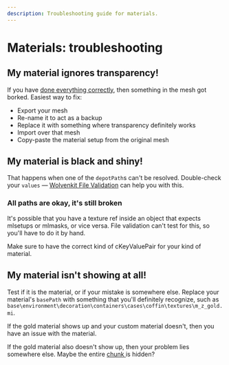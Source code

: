```yaml
---
description: Troubleshooting guide for materials.
---
```


# Materials: troubleshooting

## My material ignores transparency!

If you have [done everything correctly](../../modding-guides/textures-and-luts/images-importing-editing-exporting.md), then something in the mesh got borked. Easiest way to fix:&#x20;

* Export your mesh
* Re-name it to act as a backup
* Replace it with something where transparency definitely works
* Import over that mesh
* Copy-paste the material setup from the original mesh

## My material is black and shiny!

That happens when one of the `depotPath`s can't be resolved. Double-check your `values` — [Wolvenkit File Validation](https://app.gitbook.com/s/-MP_ozZVx2gRZUPXkd4r/wolvenkit-app/file-validation) can help you with this.

### All paths are okay, it's still broken

It's possible that you have a texture ref inside an object that expects mlsetups or mlmasks, or vice versa. File validation can't test for this, so you'll have to do it by hand.&#x20;

Make sure to have the correct kind of cKeyValuePair for your kind of material.

## My material isn't showing at all!

Test if it is the material, or if your mistake is somewhere else. Replace your material's `basePath` with something that you'll definitely recognize, such as `base\environment\decoration\containers\cases\coffin\textures\m_z_gold.mi`.

If the gold material shows up and your custom material doesn't, then you have an issue with the material.

If the gold material also doesn't show up, then your problem lies somewhere else. Maybe the entire [chunk ](../files-and-what-they-do/file-formats/3d-objects-.mesh-files/submeshes-materials-and-chunks.md#chunkmasks-partially-hiding-meshes)is hidden?
